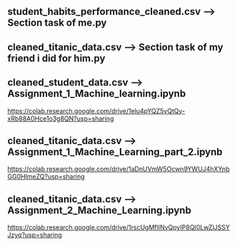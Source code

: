 ## student_habits_performance_cleaned.csv --> Section task of me.py
## cleaned_titanic_data.csv --> Section task of my friend i did for him.py

## cleaned_student_data.csv --> Assignment_1_Machine_learning.ipynb
https://colab.research.google.com/drive/1elu4pYQZ5vQtQy-xRb88A0Hce1o3g8QN?usp=sharing

## cleaned_titanic_data.csv --> Assignment_1_Machine_Learning_part_2.ipynb
https://colab.research.google.com/drive/1aDnUVmW5Ocwn9YWUJ4hXYnbGG0HlmeZQ?usp=sharing

## cleaned_titanic_data.csv --> Assignment_2_Machine_Learning.ipynb
https://colab.research.google.com/drive/1rscUgMflINvQpyIP8QI0LwZlJSSYJzyq?usp=sharing
